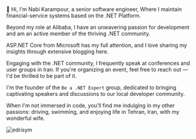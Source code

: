 👋 Hi, I'm Nabi Karampour, a senior software engineer, Where I maintain financial-service systems based on the .NET Platform.

Beyond my role at Alibaba, I have an unwavering passion for development and am an active member of the thriving .NET community.

ASP.NET Core from Microsoft has my full attention, and I love sharing my insights through extensive blogging here.

Engaging with the .NET community, I frequently speak at conferences and user groups in Iran. 
If you're organizing an event, feel free to reach out — I'd be thrilled to be part of it.

I'm the founder of the `Be a .NET Expert` group, dedicated to bringing captivating speakers and discussions to our local developer community.

When I'm not immersed in code, you'll find me indulging in my other passions: driving, swimming, and enjoying life in Tehran, Iran, with my wonderful wife.

<p align="left"> <img src="https://komarev.com/ghpvc/?username=thisisnabi&label=Profile%20views&color=0e75b6&style=flat" alt="edrisym" /> </p>

<!---
thisisnabi/thisisnabi is a ✨ special ✨ repository because its `README.md` (this file) appears on your GitHub profile.
You can click the Preview link to take a look at your changes.
--->
